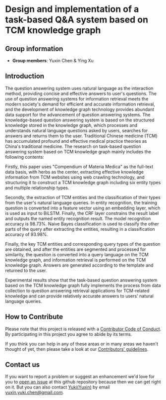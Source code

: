 # Design and implementation of a task-based Q&A system based on TCM knowledge graph

## Group information
- **Group members**: Yuxin Chen & Ying Xu

## Introduction
The question answering system uses natural language as the interaction method, providing concise and effective answers to user's questions. The use of question answering systems for information retrieval meets the modern society's demand for efficient and accurate information retrieval, and the development of knowledge graph technology provides abundant data support for the advancement of question answering systems. The knowledge-based question answering system is based on the structured knowledge stored in the knowledge graph, which processes and understands natural language questions asked by users, searches for answers and returns them to the user. Traditional Chinese medicine (TCM) has accumulated profound and effective medical practice theories as China's traditional medicine. The research on task-based question answering system based on TCM knowledge graph mainly includes the following contents:

Firstly, this paper uses "Compendium of Materia Medica" as the full-text data basis, with herbs as the center, extracting effective knowledge information from TCM websites using web crawling technology, and structuring it to construct a TCM knowledge graph including six entity types and multiple relationship types.

Secondly, the extraction of TCM entities and the classification of their types from the user's natural language queries. In entity recognition, the training question is converted into a feature vector using an embedding layer, which is used as input to BiLSTM. Finally, the CRF layer constrains the result label and outputs the named entity recognition result. The model recognition accuracy is 98.73%. Naive Bayes classification is used to classify the other parts of the query after extracting the entities, resulting in a classification accuracy of 93.98%.

Finally, the key TCM entities and corresponding query types of the question are obtained, and after the entities are segmented and processed for similarity, the question is converted into a query language on the TCM knowledge graph, and information retrieval is performed on the TCM knowledge graph. Answers are generated according to the template and returned to the user.

Experimental results show that the task-based question answering system based on the TCM knowledge graph fully implements the process from data collection to question answering retrieval applications for TCM-related knowledge and can provide relatively accurate answers to users' natural language queries.               

## How to Contribute
Please note that this project is released with a [Contributor Code of Conduct](https://github.com/KingOfOrikid/Design-and-implementation-of-a-task-based-Q-A-system-based-on-TCM-knowledge-graph/blob/main/CODE_OF_CONDUCT.md).
By participating in this project you agree to abide by its terms.              
         
If you think you can help in any of these areas or in many areas we haven't thought of yet, then please take a look at our [Contributors' guidelines](https://github.com/KingOfOrikid/Design-and-implementation-of-a-task-based-Q-A-system-based-on-TCM-knowledge-graph/blob/main/CONTRIBUTING.md).          
           
## Contact us
If you want to report a problem or suggest an enhancement we'd love for you to [open an issue](../../issues) at this github repository because then we can get right on it. But you can also contact [Yuki(Yuxin)](https://github.com/YukiChen-yuxin) by email yuxin.yuki.chen@gmail.com.
